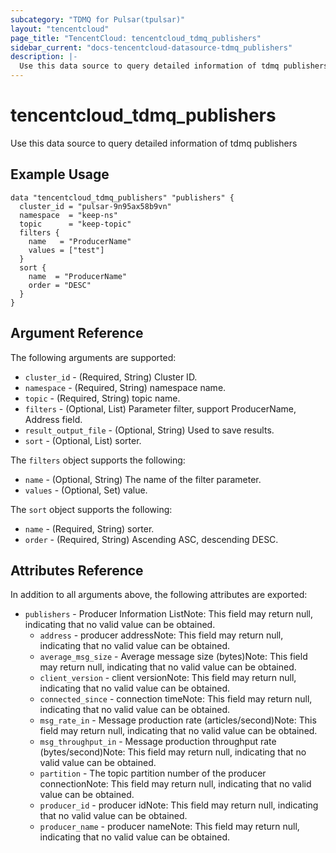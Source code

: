 ```yaml
---
subcategory: "TDMQ for Pulsar(tpulsar)"
layout: "tencentcloud"
page_title: "TencentCloud: tencentcloud_tdmq_publishers"
sidebar_current: "docs-tencentcloud-datasource-tdmq_publishers"
description: |-
  Use this data source to query detailed information of tdmq publishers
---
```


# tencentcloud_tdmq_publishers

Use this data source to query detailed information of tdmq publishers

## Example Usage

```hcl
data "tencentcloud_tdmq_publishers" "publishers" {
  cluster_id = "pulsar-9n95ax58b9vn"
  namespace  = "keep-ns"
  topic      = "keep-topic"
  filters {
    name   = "ProducerName"
    values = ["test"]
  }
  sort {
    name  = "ProducerName"
    order = "DESC"
  }
}
```

## Argument Reference

The following arguments are supported:

* `cluster_id` - (Required, String) Cluster ID.
* `namespace` - (Required, String) namespace name.
* `topic` - (Required, String) topic name.
* `filters` - (Optional, List) Parameter filter, support ProducerName, Address field.
* `result_output_file` - (Optional, String) Used to save results.
* `sort` - (Optional, List) sorter.

The `filters` object supports the following:

* `name` - (Optional, String) The name of the filter parameter.
* `values` - (Optional, Set) value.

The `sort` object supports the following:

* `name` - (Required, String) sorter.
* `order` - (Required, String) Ascending ASC, descending DESC.

## Attributes Reference

In addition to all arguments above, the following attributes are exported:

* `publishers` - Producer Information ListNote: This field may return null, indicating that no valid value can be obtained.
  * `address` - producer addressNote: This field may return null, indicating that no valid value can be obtained.
  * `average_msg_size` - Average message size (bytes)Note: This field may return null, indicating that no valid value can be obtained.
  * `client_version` - client versionNote: This field may return null, indicating that no valid value can be obtained.
  * `connected_since` - connection timeNote: This field may return null, indicating that no valid value can be obtained.
  * `msg_rate_in` - Message production rate (articles/second)Note: This field may return null, indicating that no valid value can be obtained.
  * `msg_throughput_in` - Message production throughput rate (bytes/second)Note: This field may return null, indicating that no valid value can be obtained.
  * `partition` - The topic partition number of the producer connectionNote: This field may return null, indicating that no valid value can be obtained.
  * `producer_id` - producer idNote: This field may return null, indicating that no valid value can be obtained.
  * `producer_name` - producer nameNote: This field may return null, indicating that no valid value can be obtained.


